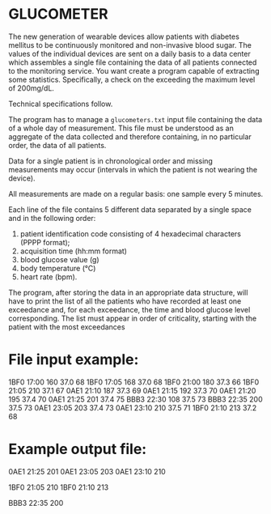 # GLUCOMETER

The new generation of wearable devices allow patients with diabetes mellitus to be continuously monitored
and non-invasive blood sugar. The values ​​of the individual devices are sent on a daily basis to a data center
which assembles a single file containing the data of all patients connected to the monitoring service. You want
create a program capable of extracting some statistics. Specifically, a check on the
exceeding the maximum level of 200mg/dL.

Technical specifications follow.

The program has to manage a `glucometers.txt` input file containing the data of a whole day of measurement.
This file must be understood as an aggregate of the data collected and therefore containing, in no particular order, the data of all
patients.

Data for a single patient is in chronological order and missing measurements may occur (intervals in which
the patient is not wearing the device).

All measurements are made on a regular basis: one sample every 5 minutes.

Each line of the file contains 5 different data separated by a single space and in the following order:

1. patient identification code consisting of 4 hexadecimal characters (PPPP format);
2. acquisition time (hh:mm format)
3. blood glucose value (g)
4. body temperature (°C)
5. heart rate (bpm).

The program, after storing the data in an appropriate data structure, will have to print the list of all the
patients who have recorded at least one exceedance and, for each exceedance, the time and blood glucose level
corresponding. The list must appear in order of criticality, starting with the patient with the most exceedances

# File input example:

  1BF0 17:00 160 37.0 68
  1BF0 17:05 168 37.0 68
  1BF0 21:00 180 37.3 66
  1BF0 21:05 210 37.1 67
  0AE1 21:10 187 37.3 69
  0AE1 21:15 192 37.3 70
  0AE1 21:20 195 37.4 70
  0AE1 21:25 201 37.4 75
  BBB3 22:30 108 37.5 73
  BBB3 22:35 200 37.5 73
  0AE1 23:05 203 37.4 73
  0AE1 23:10 210 37.5 71
  1BF0 21:10 213 37.2 68

# Example output file:

  0AE1 21:25 201
  0AE1 23:05 203
  0AE1 23:10 210
  
  1BF0 21:05 210
  1BF0 21:10 213
  
  BBB3 22:35 200 
 
